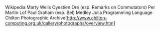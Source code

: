 Wikipedia
Marty Wells
Oyestien Ore (esp. Remarks on Commutators)
Per Martin Lof
Paul Graham (esp. Bel)
Medley
Julia Programming Language
Chilton Photographic Archive[http://www.chilton-computing.org.uk/gallery/photographs/overview.htm]